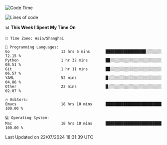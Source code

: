 <!--START_SECTION:waka-->
![Code Time](http://img.shields.io/badge/Code%20Time-2%2C083%20hrs%2038%20mins-blue)

![Lines of code](https://img.shields.io/badge/From%20Hello%20World%20I%27ve%20Written-308.0%20thousand%20lines%20of%20code-blue)

📊 **This Week I Spent My Time On** 

```text
🕑︎ Time Zone: Asia/Shanghai

💬 Programming Languages: 
Go                       13 hrs 6 mins       ██████████████████░░░░░░░   72.15 % 
Python                   1 hr 32 mins        ██░░░░░░░░░░░░░░░░░░░░░░░   08.51 % 
Git                      1 hr 11 mins        ██░░░░░░░░░░░░░░░░░░░░░░░   06.57 % 
YAML                     52 mins             █░░░░░░░░░░░░░░░░░░░░░░░░   04.86 % 
Other                    22 mins             █░░░░░░░░░░░░░░░░░░░░░░░░   02.07 % 

🔥 Editors: 
Emacs                    18 hrs 10 mins      █████████████████████████   100.00 % 

💻 Operating System: 
Mac                      18 hrs 10 mins      █████████████████████████   100.00 % 
```


 Last Updated on 22/07/2024 18:31:39 UTC
<!--END_SECTION:waka-->
